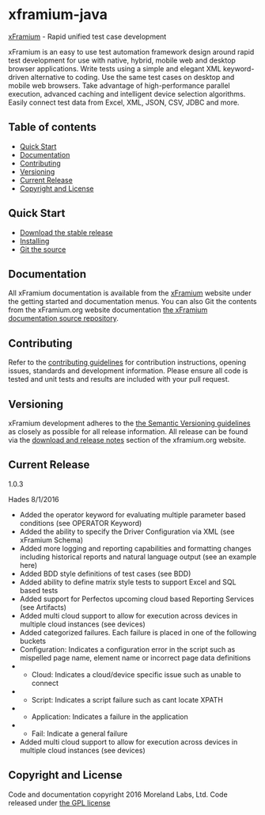# xframium-java
[xFramium](http://www.xframium.org) - Rapid unified test case development

xFramium is an easy to use test automation framework design around rapid test development for use with native, hybrid, mobile web and desktop browser applications.  Write tests using a simple and elegant XML keyword-driven alternative to coding. Use the same test cases on desktop and mobile web browsers. Take advantage of high-performance parallel execution, advanced caching and intelligent device selection algorithms. Easily connect test data from Excel, XML, JSON, CSV, JDBC and more.

## Table of contents

* [Quick Start](#quick-start)
* [Documentation](#documentation)
* [Contributing](#contributing)
* [Versioning](#versioning)
* [Current Release](#current-release)
* [Copyright and License](#copyright-and-license)

## Quick Start
* [Download the stable release](http://www.xframium.org/repository/org/xframium/xframium-java/1.0.1/xframium-java-1.0.1.jar)
* [Installing](http://xframium.org/installation.html)
* [Git the source](https://github.com/xframium/xframium-java)

## Documentation
All xFramium documentation is available from the [xFramium](http://www.xframium.org) website under the getting started and documentation menus.  You can also Git the contents from the xFramium.org website documentation [the xFramium documentation source repository](https://github.com/xframium/xframium-documentation).

## Contributing
Refer to the [contributing guidelines](https://github.com/xframium/xframium-java/blob/master/CONTRIBUTING.md) for contribution instructions, opening issues, standards and development information.  Please ensure all code is tested and unit tests and results are included with your pull request.

## Versioning
xFramium development adheres to the [the Semantic Versioning guidelines](http://semver.org/) as closely as possible for all release information.  All release can be found via the [download and release notes](http://xframium.org/download.html#rn) section of the xframium.org website.

## Current Release
1.0.3

Hades
8/1/2016

 - Added the operator keyword for evaluating multiple parameter based conditions (see OPERATOR Keyword)
 - Added the ability to specify the Driver Configuration via XML (see xFramium Schema)
 - Added more logging and reporting capabilities and formatting changes including historical reports and natural language output (see an example here)
 - Added BDD style definitions of test cases (see BDD)
 - Added ability to define matrix style tests to support Excel and SQL based tests
 - Added support for Perfectos upcoming cloud based Reporting Services (see Artifacts)
 - Added multi cloud support to allow for execution across devices in multiple cloud instances (see devices)
 - Added categorized failures. Each failure is placed in one of the following buckets
 - Configuration: Indicates a configuration error in the script such as mispelled page name, element name or incorrect page data definitions
 - - Cloud: Indicates a cloud/device specific issue such as unable to connect
 - - Script: Indicates a script failure such as cant locate XPATH
 - - Application: Indicates a failure in the application
 - - Fail: Indicate a general failure
 - Added multi cloud support to allow for execution across devices in multiple cloud instances (see devices)


## Copyright and License

Code and documentation copyright 2016 Moreland Labs, Ltd.  Code released under [the GPL license](https://github.com/xframium/xframium-java/blod/master/LICENSE)


